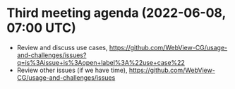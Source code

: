 # Third meeting agenda (2022-06-08, 07:00 UTC)

* Review and discuss use cases, https://github.com/WebView-CG/usage-and-challenges/issues?q=is%3Aissue+is%3Aopen+label%3A%22use+case%22
* Review other issues (if we have time), https://github.com/WebView-CG/usage-and-challenges/issues
